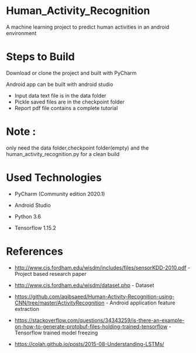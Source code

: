 # Human_Activity_Recognition
A machine learning project to predict human activities in an android environment

# Steps to Build

Download or clone the project and built with PyCharm

Android app can be built with android studio

  - Input data text file is in the data folder 
  - Pickle saved files are in the checkpoint folder
  - Report pdf file contains a complete tutorial
  
# Note : 

only need the data folder,checkpoint folder(empty) and the human_activity_recognition.py for a clean build

# Used Technologies

  - PyCharm (Community edition 2020.1)

  - Android Studio

  - Python 3.6

  - Tensorflow 1.15.2

# References

  - http://www.cis.fordham.edu/wisdm/includes/files/sensorKDD-2010.pdf - Project based research paper

  - http://www.cis.fordham.edu/wisdm/dataset.php - Dataset

  - https://github.com/aqibsaeed/Human-Activity-Recognition-using-CNN/tree/master/ActivityRecognition - Android application feature extraction

  - https://stackoverflow.com/questions/34343259/is-there-an-example-on-how-to-generate-protobuf-files-holding-trained-tensorflow - Tensorflow trained model freezing

  - https://colah.github.io/posts/2015-08-Understanding-LSTMs/ 
